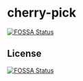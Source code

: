 # cherry-pick
[![FOSSA Status](https://app.fossa.com/api/projects/git%2Bgithub.com%2Fty-dc%2Fcherry-pick.svg?type=shield)](https://app.fossa.com/projects/git%2Bgithub.com%2Fty-dc%2Fcherry-pick?ref=badge_shield)



## License
[![FOSSA Status](https://app.fossa.com/api/projects/git%2Bgithub.com%2Fty-dc%2Fcherry-pick.svg?type=large)](https://app.fossa.com/projects/git%2Bgithub.com%2Fty-dc%2Fcherry-pick?ref=badge_large)
